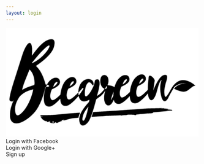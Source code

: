 ```yaml
---
layout: login
---
```


<div class="container main-container">
    <div>
        <div class="row login-logo-container" >
            <div class="col-xs-10 col-xs-offset-1 col-sm-10 col-sm-offset-1 col-md-4 col-md-offset-4">
                <img alt="Logo op de loginpagina" src="images/Logo-Zwart.png" class="logo-login col-xs-12">
            </div>
        </div>
        <div class="row login-buttons-container" >
            <div class=" col-xs-10 col-xs-offset-1 col-sm-8 col-sm-offset-2 col-md-4 col-md-offset-4 col-lg-2 col-lg-offset-5 text-center">
                <div class="fb-login"><span>Login with Facebook</span></div>
                <div class="google-login"><span>Login with Google+</span></div>
                <span class="sign-up">Sign up</span>
            </div>
        </div>
    </div>
</div>